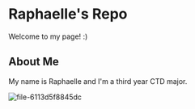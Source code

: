 # Raphaelle's Repo

Welcome to my page! :)

## About Me

My name is Raphaelle and I'm a third year CTD major.

![file-6113d5f8845dc](https://github.com/user-attachments/assets/4f8c7783-76e1-46b0-8c40-b1bfd0314062)

